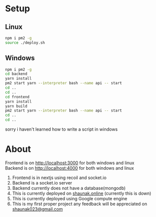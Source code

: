 # Setup

## Linux

```bash
npm i pm2 -g
source ./deploy.sh
```

## Windows

```bash
npm i pm2 -g
cd backend
yarn install
pm2 start yarn --interpreter bash --name api -- start
cd ..
cd ..
cd frontend 
yarn install
yarn build
pm2 start yarn --interpreter bash --name api -- start
cd ..
cd ..
```

sorry i haven't learned how to write a script in windows 

# About

Frontend is on [http://localhost:3000](http://localhost:3000) for both windows and linux  
Backend is on [http://localhost:4000](http://localhost:4000)  for both windows and linux  

1. Frontend is in nextjs using recoil and socket.io  
2. Backend is a socket.io server
3. Backend currently does not have a database(mongodb)
4. This is currently deployed on [shaunak.online](https://shaunak.online) (currently this is down)
5. This is currently deployed using Google compute engine
6. This is my first proper project any feedback will be appreciated on <shaunak023@gmail.com>

